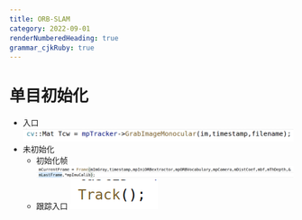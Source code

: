 ```yaml
---
title: ORB-SLAM
category: 2022-09-01
renderNumberedHeading: true
grammar_cjkRuby: true
---
```



# 单目初始化
- 入口
![![enter description here](./images/1662027631371.png)](./images/1662027724145.png)
- 未初始化
	- 初始化帧
	![](./images/1662027621081.png)
	- 跟踪入口
	![enter description here](./images/1662027759223.png)
	
